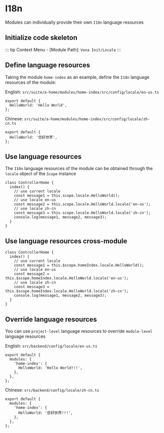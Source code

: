 # I18n

Modules can individually provide their own `I18n` language resources

## Initialize code skeleton

::: tip
Context Menu - [Module Path]: `Vona Init/Locale`
:::

## Define language resources

Taking the module `home-index` as an example, define the `I18n` language resources of the module:

English: `src/suite/a-home/modules/home-index/src/config/locale/en-us.ts`

```typescript{2}
export default {
  HelloWorld: 'Hello World',
};
```

Chinese: `src/suite/a-home/modules/home-index/src/config/locale/zh-cn.ts`

```typescript{2}
export default {
  HelloWorld: '您好世界',
};
```

## Use language resources

The `I18n` language resources of the module can be obtained through the `locale` object of the `Scope` instance

```typescript{3-9}
class ControllerHome {
  index() {
    // use current locale
    const message1 = this.scope.locale.HelloWorld();
    // use locale en-us
    const message2 = this.scope.locale.HelloWorld.locale('en-us');
    // use locale zh-cn
    const message3 = this.scope.locale.HelloWorld.locale('zh-cn');
    console.log(message1, message2, message3);
  }
}
```

## Use language resources cross-module

```typescript{3-9}
class ControllerHome {
  index() {
    // use current locale
    const message1 = this.$scope.homeIndex.locale.HelloWorld();
    // use locale en-us
    const message2 = this.$scope.homeIndex.locale.HelloWorld.locale('en-us');
    // use locale zh-cn
    const message3 = this.$scope.homeIndex.locale.HelloWorld.locale('zh-cn');
    console.log(message1, message2, message3);
  }
}
```

## Override language resources

You can use `project-level` language resources to override `module-level` language resources

English: `src/backend/config/locale/en-us.ts`

```typescript{3-5}
export default {
  modules: {
    'home-index': {
      HelloWorld: 'Hello World!!!',
    },
  },
};
```

Chinese: `src/backend/config/locale/zh-cn.ts`

```typescript{3-5}
export default {
  modules: {
    'home-index': {
      HelloWorld: '您好世界!!!',
    },
  },
};
```
